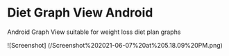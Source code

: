 # Diet Graph View Android

Android Graph View suitable for weight loss diet plan graphs

![Screenshot]
(/Screenshot%202021-06-07%20at%205.18.09%20PM.png)

